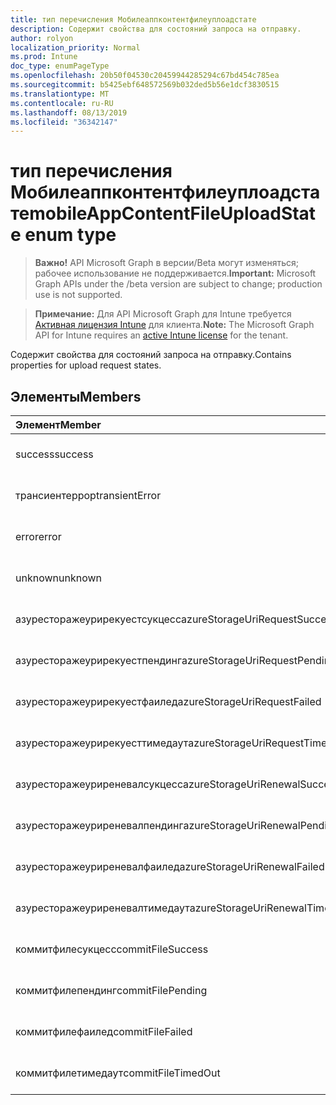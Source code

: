 ```yaml
---
title: тип перечисления Мобилеаппконтентфилеуплоадстате
description: Содержит свойства для состояний запроса на отправку.
author: rolyon
localization_priority: Normal
ms.prod: Intune
doc_type: enumPageType
ms.openlocfilehash: 20b50f04530c20459944285294c67bd454c785ea
ms.sourcegitcommit: b5425ebf648572569b032ded5b56e1dcf3830515
ms.translationtype: MT
ms.contentlocale: ru-RU
ms.lasthandoff: 08/13/2019
ms.locfileid: "36342147"
---
```

# <a name="mobileappcontentfileuploadstate-enum-type"></a><span data-ttu-id="06d81-103">тип перечисления Мобилеаппконтентфилеуплоадстате</span><span class="sxs-lookup"><span data-stu-id="06d81-103">mobileAppContentFileUploadState enum type</span></span>

> <span data-ttu-id="06d81-104">**Важно!** API Microsoft Graph в версии/Beta могут изменяться; рабочее использование не поддерживается.</span><span class="sxs-lookup"><span data-stu-id="06d81-104">**Important:** Microsoft Graph APIs under the /beta version are subject to change; production use is not supported.</span></span>

> <span data-ttu-id="06d81-105">**Примечание:** Для API Microsoft Graph для Intune требуется [Активная лицензия Intune](https://go.microsoft.com/fwlink/?linkid=839381) для клиента.</span><span class="sxs-lookup"><span data-stu-id="06d81-105">**Note:** The Microsoft Graph API for Intune requires an [active Intune license](https://go.microsoft.com/fwlink/?linkid=839381) for the tenant.</span></span>

<span data-ttu-id="06d81-106">Содержит свойства для состояний запроса на отправку.</span><span class="sxs-lookup"><span data-stu-id="06d81-106">Contains properties for upload request states.</span></span>

## <a name="members"></a><span data-ttu-id="06d81-107">Элементы</span><span class="sxs-lookup"><span data-stu-id="06d81-107">Members</span></span>
|<span data-ttu-id="06d81-108">Элемент</span><span class="sxs-lookup"><span data-stu-id="06d81-108">Member</span></span>|<span data-ttu-id="06d81-109">Значение</span><span class="sxs-lookup"><span data-stu-id="06d81-109">Value</span></span>|<span data-ttu-id="06d81-110">Описание</span><span class="sxs-lookup"><span data-stu-id="06d81-110">Description</span></span>|
|:---|:---|:---|
|<span data-ttu-id="06d81-111">success</span><span class="sxs-lookup"><span data-stu-id="06d81-111">success</span></span>|<span data-ttu-id="06d81-112">нуль</span><span class="sxs-lookup"><span data-stu-id="06d81-112">0</span></span>|<span data-ttu-id="06d81-113">Пока не задокументировано.</span><span class="sxs-lookup"><span data-stu-id="06d81-113">Not yet documented</span></span>|
|<span data-ttu-id="06d81-114">трансиентеррор</span><span class="sxs-lookup"><span data-stu-id="06d81-114">transientError</span></span>|<span data-ttu-id="06d81-115">1,1</span><span class="sxs-lookup"><span data-stu-id="06d81-115">1</span></span>|<span data-ttu-id="06d81-116">Пока не задокументировано.</span><span class="sxs-lookup"><span data-stu-id="06d81-116">Not yet documented</span></span>|
|<span data-ttu-id="06d81-117">error</span><span class="sxs-lookup"><span data-stu-id="06d81-117">error</span></span>|<span data-ttu-id="06d81-118">2</span><span class="sxs-lookup"><span data-stu-id="06d81-118">2</span></span>|<span data-ttu-id="06d81-119">Пока не задокументировано.</span><span class="sxs-lookup"><span data-stu-id="06d81-119">Not yet documented</span></span>|
|<span data-ttu-id="06d81-120">unknown</span><span class="sxs-lookup"><span data-stu-id="06d81-120">unknown</span></span>|<span data-ttu-id="06d81-121">4</span><span class="sxs-lookup"><span data-stu-id="06d81-121">3</span></span>|<span data-ttu-id="06d81-122">Пока не задокументировано.</span><span class="sxs-lookup"><span data-stu-id="06d81-122">Not yet documented</span></span>|
|<span data-ttu-id="06d81-123">азуресторажеурирекуестсукцесс</span><span class="sxs-lookup"><span data-stu-id="06d81-123">azureStorageUriRequestSuccess</span></span>|<span data-ttu-id="06d81-124">100</span><span class="sxs-lookup"><span data-stu-id="06d81-124">100</span></span>|<span data-ttu-id="06d81-125">Пока не задокументировано.</span><span class="sxs-lookup"><span data-stu-id="06d81-125">Not yet documented</span></span>|
|<span data-ttu-id="06d81-126">азуресторажеурирекуестпендинг</span><span class="sxs-lookup"><span data-stu-id="06d81-126">azureStorageUriRequestPending</span></span>|<span data-ttu-id="06d81-127">101</span><span class="sxs-lookup"><span data-stu-id="06d81-127">101</span></span>|<span data-ttu-id="06d81-128">Пока не задокументировано.</span><span class="sxs-lookup"><span data-stu-id="06d81-128">Not yet documented</span></span>|
|<span data-ttu-id="06d81-129">азуресторажеурирекуестфаилед</span><span class="sxs-lookup"><span data-stu-id="06d81-129">azureStorageUriRequestFailed</span></span>|<span data-ttu-id="06d81-130">102</span><span class="sxs-lookup"><span data-stu-id="06d81-130">102</span></span>|<span data-ttu-id="06d81-131">Пока не задокументировано.</span><span class="sxs-lookup"><span data-stu-id="06d81-131">Not yet documented</span></span>|
|<span data-ttu-id="06d81-132">азуресторажеурирекуесттимедаут</span><span class="sxs-lookup"><span data-stu-id="06d81-132">azureStorageUriRequestTimedOut</span></span>|<span data-ttu-id="06d81-133">103</span><span class="sxs-lookup"><span data-stu-id="06d81-133">103</span></span>|<span data-ttu-id="06d81-134">Пока не задокументировано.</span><span class="sxs-lookup"><span data-stu-id="06d81-134">Not yet documented</span></span>|
|<span data-ttu-id="06d81-135">азуресторажеуриреневалсукцесс</span><span class="sxs-lookup"><span data-stu-id="06d81-135">azureStorageUriRenewalSuccess</span></span>|<span data-ttu-id="06d81-136">200</span><span class="sxs-lookup"><span data-stu-id="06d81-136">200</span></span>|<span data-ttu-id="06d81-137">Пока не задокументировано.</span><span class="sxs-lookup"><span data-stu-id="06d81-137">Not yet documented</span></span>|
|<span data-ttu-id="06d81-138">азуресторажеуриреневалпендинг</span><span class="sxs-lookup"><span data-stu-id="06d81-138">azureStorageUriRenewalPending</span></span>|<span data-ttu-id="06d81-139">201</span><span class="sxs-lookup"><span data-stu-id="06d81-139">201</span></span>|<span data-ttu-id="06d81-140">Пока не задокументировано.</span><span class="sxs-lookup"><span data-stu-id="06d81-140">Not yet documented</span></span>|
|<span data-ttu-id="06d81-141">азуресторажеуриреневалфаилед</span><span class="sxs-lookup"><span data-stu-id="06d81-141">azureStorageUriRenewalFailed</span></span>|<span data-ttu-id="06d81-142">202</span><span class="sxs-lookup"><span data-stu-id="06d81-142">202</span></span>|<span data-ttu-id="06d81-143">Пока не задокументировано.</span><span class="sxs-lookup"><span data-stu-id="06d81-143">Not yet documented</span></span>|
|<span data-ttu-id="06d81-144">азуресторажеуриреневалтимедаут</span><span class="sxs-lookup"><span data-stu-id="06d81-144">azureStorageUriRenewalTimedOut</span></span>|<span data-ttu-id="06d81-145">203</span><span class="sxs-lookup"><span data-stu-id="06d81-145">203</span></span>|<span data-ttu-id="06d81-146">Пока не задокументировано.</span><span class="sxs-lookup"><span data-stu-id="06d81-146">Not yet documented</span></span>|
|<span data-ttu-id="06d81-147">коммитфилесукцесс</span><span class="sxs-lookup"><span data-stu-id="06d81-147">commitFileSuccess</span></span>|<span data-ttu-id="06d81-148">300</span><span class="sxs-lookup"><span data-stu-id="06d81-148">300</span></span>|<span data-ttu-id="06d81-149">Пока не задокументировано.</span><span class="sxs-lookup"><span data-stu-id="06d81-149">Not yet documented</span></span>|
|<span data-ttu-id="06d81-150">коммитфилепендинг</span><span class="sxs-lookup"><span data-stu-id="06d81-150">commitFilePending</span></span>|<span data-ttu-id="06d81-151">301</span><span class="sxs-lookup"><span data-stu-id="06d81-151">301</span></span>|<span data-ttu-id="06d81-152">Пока не задокументировано.</span><span class="sxs-lookup"><span data-stu-id="06d81-152">Not yet documented</span></span>|
|<span data-ttu-id="06d81-153">коммитфилефаилед</span><span class="sxs-lookup"><span data-stu-id="06d81-153">commitFileFailed</span></span>|<span data-ttu-id="06d81-154">302</span><span class="sxs-lookup"><span data-stu-id="06d81-154">302</span></span>|<span data-ttu-id="06d81-155">Пока не задокументировано.</span><span class="sxs-lookup"><span data-stu-id="06d81-155">Not yet documented</span></span>|
|<span data-ttu-id="06d81-156">коммитфилетимедаут</span><span class="sxs-lookup"><span data-stu-id="06d81-156">commitFileTimedOut</span></span>|<span data-ttu-id="06d81-157">303</span><span class="sxs-lookup"><span data-stu-id="06d81-157">303</span></span>|<span data-ttu-id="06d81-158">Пока не задокументировано.</span><span class="sxs-lookup"><span data-stu-id="06d81-158">Not yet documented</span></span>|



